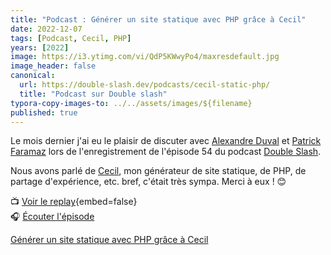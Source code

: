 ```yaml
---
title: "Podcast : Générer un site statique avec PHP grâce à Cecil"
date: 2022-12-07
tags: [Podcast, Cecil, PHP]
years: [2022]
image: https://i3.ytimg.com/vi/QdP5KWwyPo4/maxresdefault.jpg
image_header: false
canonical:
  url: https://double-slash.dev/podcasts/cecil-static-php/
  title: "Podcast sur Double slash"
typora-copy-images-to: ../../assets/images/${filename}
published: true
---
```

Le mois dernier j'ai eu le plaisir de discuter avec [Alexandre Duval](https://www.alexduval.fr) et [Patrick Faramaz](https://www.goodmotion.fr) lors de l'enregistrement de l'épisode 54 du podcast [Double Slash](https://double-slash.dev).

Nous avons parlé de [Cecil](https://cecil.app), mon générateur de site statique, de PHP, de partage d'expérience, etc. bref, c'était très sympa. Merci à eux ! 😊

📺 [Voir le replay](https://www.youtube.com/watch?v=QdP5KWwyPo4){embed=false}  
🎧 [Écouter l'épisode](https://double-slash.dev/podcasts/cecil-static-php/)

[Générer un site statique avec PHP grâce à Cecil](https://www.youtube.com/watch?v=QdP5KWwyPo4 "//. 054 Générer un site statique avec PHP grâce à Cecil")


